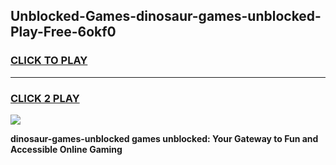 
## Unblocked-Games-dinosaur-games-unblocked-Play-Free-6okf0
<h3>
<a href="https://premium76.site?title=dinosaur-games-unblocked&ref=15A">CLICK TO PLAY</a></h3>
<hr>

<h3>
<a href="https://premium76.site?title=dinosaur-games-unblocked&ref=15A">CLICK 2 PLAY</a>
  
</h3>

<a href="https://premium76.site?title=dinosaur-games-unblocked&ref=15A"><img src="https://clearcache.store/games.png"></a>


**dinosaur-games-unblocked games unblocked: Your Gateway to Fun and Accessible Online Gaming**
